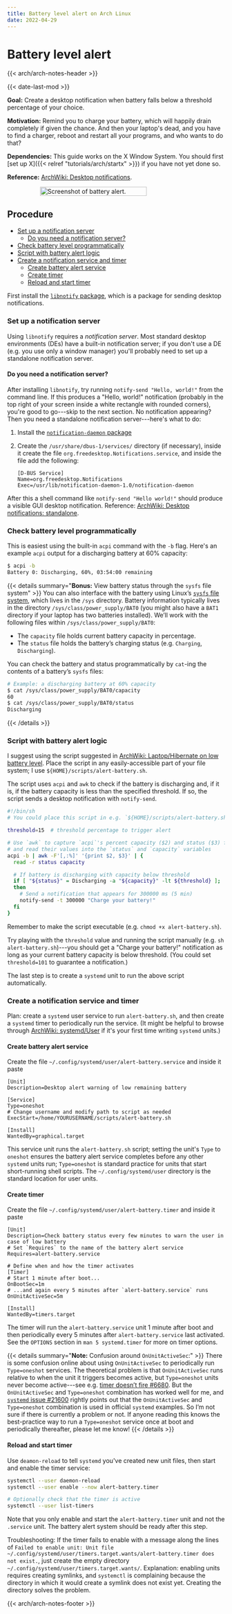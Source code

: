 ```yaml
---
title: Battery level alert on Arch Linux
date: 2022-04-29
---
```


# Battery level alert 

{{< arch/arch-notes-header >}}

{{< date-last-mod >}}

**Goal:** Create a desktop notification when battery falls below a threshold percentage of your choice.

**Motivation:** Remind you to charge your battery, which will happily drain completely if given the chance.
And then your laptop's dead, and you have to find a charger, reboot and restart all your programs, and who wants to do that?

**Dependencies:** This guide works on the X Window System.
You should first [set up X]({{< relref "tutorials/arch/startx" >}}) if you have not yet done so.

**Reference:** [ArchWiki: Desktop notifications](https://wiki.archlinux.org/title/Desktop_notifications).

<div style="display: flex; justify-content: center; width: 100%;">
  <image src="/assets/images/arch/alert-battery.png" alt="Screenshot of battery alert." width="70%" />
</div>

## Procedure
<!-- vim-markdown-toc GFM -->

* [Set up a notification server](#set-up-a-notification-server)
  * [Do you need a notification server?](#do-you-need-a-notification-server)
* [Check battery level programmatically](#check-battery-level-programmatically)
* [Script with battery alert logic](#script-with-battery-alert-logic)
* [Create a notification service and timer](#create-a-notification-service-and-timer)
  * [Create battery alert service](#create-battery-alert-service)
  * [Create timer](#create-timer)
  * [Reload and start timer](#reload-and-start-timer)

<!-- vim-markdown-toc -->

First install the [`libnotify` package](https://archlinux.org/packages/extra/x86_64/libnotify/), which is a package for sending desktop notifications.

### Set up a notification server

Using `libnotify` requires a *notification server*.
Most standard desktop environments (DEs) have a built-in notification server; if you don't use a DE (e.g. you use only a window manager) you'll probably need to set up a standalone notification server. 

#### Do you need a notification server?

After installing `libnotify`, try running `notify-send "Hello, world!"` from the command line.
If this produces a "Hello, world!" notification (probably in the top right of your screen inside a white rectangle with rounded corners), you're good to go---skip to the next section.
No notification appearing? 
Then you need a standalone notification server---here's what to do:

1. Install the [`notification-daemon` package](https://archlinux.org/packages/community/x86_64/notification-daemon/)
1. Create the `/usr/share/dbus-1/services/` directory (if necessary), inside it create the file `org.freedesktop.Notifications.service`, and inside the file add the following:

   ```systemd
   [D-BUS Service]
   Name=org.freedesktop.Notifications
   Exec=/usr/lib/notification-daemon-1.0/notification-daemon
   ```

After this a shell command like `notify-send "Hello world!"` should produce a visible GUI desktop notification.
Reference: [ArchWiki: Desktop notifications: standalone](https://wiki.archlinux.org/title/Desktop_notifications#Standalone).

### Check battery level programmatically

This is easiest using the built-in `acpi` command with the `-b` flag.
Here's an example `acpi` output for a discharging battery at 60% capacity:

```bash
$ acpi -b
Battery 0: Discharging, 60%, 03:54:00 remaining
```

{{< details summary="**Bonus:** View battery status through the `sysfs` file system" >}}
You can also interface with the battery using Linux’s [`sysfs` file system](https://en.wikipedia.org/wiki/Sysfs), which lives in the `/sys` directory.
Battery information typically lives in the directory `/sys/class/power_supply/BAT0` (you might also have a `BAT1` directory if your laptop has two batteries installed).
We’ll work with the following files within `/sys/class/power_supply/BAT0`:

- The `capacity` file holds current battery capacity in percentage.
- The `status` file holds the battery’s charging status (e.g. `Charging`, `Discharging`).

You can check the battery and status programmatically by `cat`-ing the contents of a battery’s `sysfs` files:

```bash
# Example: a discharging battery at 60% capacity
$ cat /sys/class/power_supply/BAT0/capacity
60
$ cat /sys/class/power_supply/BAT0/status
Discharging
```
{{< /details >}}


### Script with battery alert logic

I suggest using the script suggested in [ArchWiki: Laptop/Hibernate on low battery level](https://wiki.archlinux.org/title/Laptop#Hibernate_on_low_battery_level).
Place the script in any easily-accessible part of your file system; I use  `${HOME}/scripts/alert-battery.sh`.

The script uses `acpi` and `awk` to check if the battery is discharging and, if it is, if the battery capacity is less than the specified threshold.
If so, the script sends a desktop notification with `notify-send`.

```bash
#!/bin/sh
# You could place this script in e.g. `${HOME}/scripts/alert-battery.sh`

threshold=15  # threshold percentage to trigger alert

# Use `awk` to capture `acpi`'s percent capacity ($2) and status ($3) fields
# and read their values into the `status` and `capacity` variables
acpi -b | awk -F'[,:%]' '{print $2, $3}' | {
  read -r status capacity

  # If battery is discharging with capacity below threshold
  if [ "${status}" = Discharging -a "${capacity}" -lt ${threshold} ];
  then
    # Send a notification that appears for 300000 ms (5 min)
    notify-send -t 300000 "Charge your battery!"
  fi
}
```

Remember to make the script executable (e.g. `chmod +x alert-battery.sh`).

Try playing with the `threshold` value and running the script manually (e.g. `sh alert-battery.sh`)---you should get a "Charge your battery!" notification as long as your current battery capacity is below threshold.
(You could set `threshold=101` to guarantee a notification.)

The last step is to create a `systemd` unit to run the above script automatically.

### Create a notification service and timer

Plan: create a `systemd` user service to run `alert-battery.sh`, and then create a `systemd` timer to periodically run the service.
(It might be helpful to browse through [ArchWiki: systemd/User](https://wiki.archlinux.org/title/systemd/User) if it's your first time writing `systemd` units.)

#### Create battery alert service

Create the file `~/.config/systemd/user/alert-battery.service` and inside it paste

```systemd
[Unit]
Description=Desktop alert warning of low remaining battery

[Service]
Type=oneshot
# Change username and modify path to script as needed
ExecStart=/home/YOURUSERNAME/scripts/alert-battery.sh

[Install]
WantedBy=graphical.target
```

This service unit runs the `alert-battery.sh` script; setting the unit's `Type` to `oneshot` ensures the battery alert service completes before any other `systemd` units run; `Type=oneshot` is standard practice for units that start short-running shell scripts.
The `~/.config/systemd/user` directory is the standard location for user units.

#### Create timer

Create the file `~/.config/systemd/user/alert-battery.timer` and inside it paste

```systemd
[Unit]
Description=Check battery status every few minutes to warn the user in case of low battery
# Set `Requires` to the name of the battery alert service
Requires=alert-battery.service

# Define when and how the timer activates
[Timer]
# Start 1 minute after boot...
OnBootSec=1m
# ...and again every 5 minutes after `alert-battery.service` runs
OnUnitActiveSec=5m

[Install]
WantedBy=timers.target
```

The timer will run the `alert-battery.service` unit 1 minute after boot and then periodically every 5 minutes after `alert-battery.service` last activated.
See the `OPTIONS` section in `man 5 systemd.timer` for more on timer options.

{{< details summary="**Note:** Confusion around `OnUnitActiveSec`:" >}}
There is some confusion online about using `OnUnitActiveSec` to periodically run `Type=oneshot` services.
The theoretical problem is that `OnUnitActiveSec` runs relative to when the unit it triggers becomes active, but `Type=oneshot` units never become active---see e.g. [timer doesn’t fire #6680](https://github.com/systemd/systemd/issues/6680).
But the `OnUnitActiveSec` and `Type=oneshot` combination has worked well for me, and [`systemd` issue #21600](https://github.com/systemd/systemd/issues/21600) rightly points out that the `OnUnitActiveSec` and `Type=oneshot` combination is used in official `systemd` examples.
So I’m not sure if there is currently a problem or not.
If anyone reading this knows the best-practice way to run a `Type=oneshot` service once at boot and periodically thereafter, please let me know!
{{< /details >}}

#### Reload and start timer

Use `deamon-reload` to tell `systemd` you've created new unit files, then start and enable the timer service:

```bash
systemctl --user daemon-reload
systemctl --user enable --now alert-battery.timer

# Optionally check that the timer is active
systemctl --user list-timers
```
Note that you only enable and start the `alert-battery.timer` unit and not the `.service` unit.
The battery alert system should be ready after this step.

Troubleshooting: If the timer fails to enable with a message along the lines of `Failed to enable unit: Unit file ~/.config/systemd/user/timers.target.wants/alert-battery.timer does not exist.`, just create the empty directory `~/.config/systemd/user/timers.target.wants/`.
Explanation: enabling units requires creating symlinks, and `systemctl` is complaining because the directory in which it would create a symlink does not exist yet.
Creating the directory solves the problem.

{{< arch/arch-notes-footer >}}
